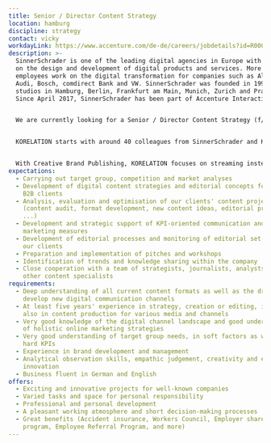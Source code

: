 ```yaml
---
title: Senior / Director Content Strategy
location: hamburg
discipline: strategy
contact: vicky
workdayLink: https://www.accenture.com/de-de/careers/jobdetails?id=R00056027_de&title=Senior+%2f+Director+Content+Strategy+(w%2fm%2fx%2f-)+%7c+SinnerSchrader
description: >-
  SinnerSchrader is one of the leading digital agencies in Europe with a focus
  on the design and development of digital products and services. More than 500
  employees work on the digital transformation for companies such as Allianz,
  Audi, Bosch, comdirect Bank and VW. SinnerSchrader was founded in 1996 and has
  studios in Hamburg, Berlin, Frankfurt am Main, Munich, Zurich and Prague.
  Since April 2017, SinnerSchrader has been part of Accenture Interactive.


  We are currently looking for a Senior / Director Content Strategy (f/m/d/-) our new unit KORELATION.


  KORELATION starts with around 40 colleagues from SinnerSchrader and Kolle Rebbe in the Speicherstadt and combines editorial with creative work processes. Content strategists, marketing and social media experts, journalists and creatives work together with data analysts according to the newsroom principle. The basis is a data-informed editorial process with a focus on overarching performance indicators. The aim is to enable clients to respond to changing user needs in real time.


  With Creative Brand Publishing, KORELATION focuses on streaming instead of campaigning - target groups are not activated for a limited period of time, but invited to enter into real relationships with brands through long-term communication offers. This can only be achieved through consistent storytelling across all touchpoints - whether marketing, content or PR.
expectations:
  - Carrying out target group, competition and market analyses
  - Development of digital content strategies and editorial concepts for B2C and
    B2B clients
  - Analysis, evaluation and optimisation of our clients' content projects
    (content audit, format development, new content ideas, editorial processes,
    ...)
  - Development and strategic support of KPI-oriented communication and
    marketing measures
  - Development of editorial processes and monitoring of editorial set-up for
    our clients
  - Preparation and implementation of pitches and workshops
  - Identification of trends and knowledge sharing within the company
  - Close cooperation with a team of strategists, journalists, analysts and
    other content specialists
requirements:
  - Deep understanding of all current content formats as well as the drive to
    develop new digital communication channels
  - At least five years' experience in strategy, creation or editing, ideally
    also in content production for various media and channels
  - Very good knowledge of the digital channel landscape and good understanding
    of holistic online marketing strategies
  - Very good understanding of target group needs, in soft factors as well as
    hard KPIs
  - Experience in brand development and management
  - Analytical observation skills, empathic judgement, creativity and enjoy
    innovation
  - Business fluent in German and English
offers:
  - Exciting and innovative projects for well-known companies
  - Varied tasks and space for personal responsibility
  - Professional and personal development
  - A pleasant working atmosphere and short decision-making processes
  - Great benefits (Accident insurance, Workers Council, Employer share purchase
    program, Employee Referral Program, and more)
---
```

